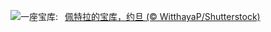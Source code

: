 ![](https://www.bing.com/th?id=OHR.PetraTreasury_ZH-CN6007151900_UHD.jpg&w=1000)一座宝库:&nbsp;&ensp;[佩特拉的宝库，约旦 (© WitthayaP/Shutterstock)](https://www.bing.com/th?id=OHR.PetraTreasury_ZH-CN6007151900_UHD.jpg)
<br><br/>
